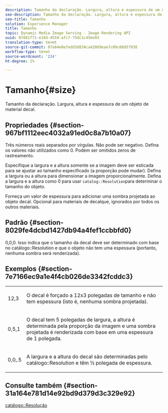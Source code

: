 ```yaml
---
description: Tamanho da declaração. Largura, altura e espessura de um objeto de material decal.
seo-description: Tamanho da declaração. Largura, altura e espessura de um objeto de material decal.
seo-title: Tamanho
solution: Experience Manager
title: Tamanho
topic: Dynamic Media Image Serving - Image Rendering API
uuid: 07d41f71-e18d-4559-afc7-75dc1c45be93
translation-type: tm+mt
source-git-commit: 97a84e8e7edd3d834ca42069eae7c09c00d57938
workflow-type: tm+mt
source-wordcount: '224'
ht-degree: 1%

---
```



# Tamanho{#size}

Tamanho da declaração. Largura, altura e espessura de um objeto de material decal.

## Propriedades {#section-967bf1112eec4032a91ed0c8a7b10a07}

Três números reais separados por vírgulas. Não pode ser negativo. Defina os valores não utilizados como 0. Podem ser omitidos zeros de rastreamento.

Especifique a largura e a altura somente se a imagem deve ser esticada para se ajustar ao tamanho especificado (a proporção pode mudar). Defina a largura ou a altura para dimensionar a imagem proporcionalmente. Defina a largura e a altura como 0 para usar `catalog::Resolution`para determinar o tamanho do objeto.

Forneça um valor de espessura para adicionar uma sombra projetada ao objeto decal. Opcional para materiais de decalque, ignorados por todos os outros materiais.

## Padrão {#section-8029fe4dcbd1427db94a4fef1ccbbfd0}

0,0,0. Isso indica que o tamanho da decal deve ser determinado com base no catálogo::Resolution e que o objeto não tem uma espessura (portanto, nenhuma sombra será renderizada).

## Exemplos {#section-7e7166ec9a1e4f4cb026de3342fcddc3}

<table id="simpletable_E3503BD975F342C58DDB4C2B56BF0CEE"> 
 <tr class="strow"> 
  <td class="stentry"> <p>12,3 </p></td> 
  <td class="stentry"> <p>O decal é forçado a 12x3 polegadas de tamanho e não tem espessura (isto é, nenhuma sombra projetada). </p></td> 
 </tr> 
 <tr class="strow"> 
  <td class="stentry"> <p>0,5,1 </p></td> 
  <td class="stentry"> <p>O decal tem 5 polegadas de largura, a altura é determinada pela proporção da imagem e uma sombra projetada é renderizada com base em uma espessura de 1 polegada. </p></td> 
 </tr> 
 <tr class="strow"> 
  <td class="stentry"> <p>0,0,.5 </p></td> 
  <td class="stentry"> <p>A largura e a altura do decal são determinadas pelo catálogo::Resolution e têm ½ polegada de espessura. </p></td> 
 </tr> 
</table>

## Consulte também {#section-31a164e781d14e92bd9d379d3c329e92}

[catálogo::Resolução](../../../../../ir-api/material-cat/image-rendering-api-ref/c-ir-material-catalog/c-ir-attributes-reference/r-ir-resolution.md#reference-09fe14e6bfbf4db6b7f4369fffecc806)
